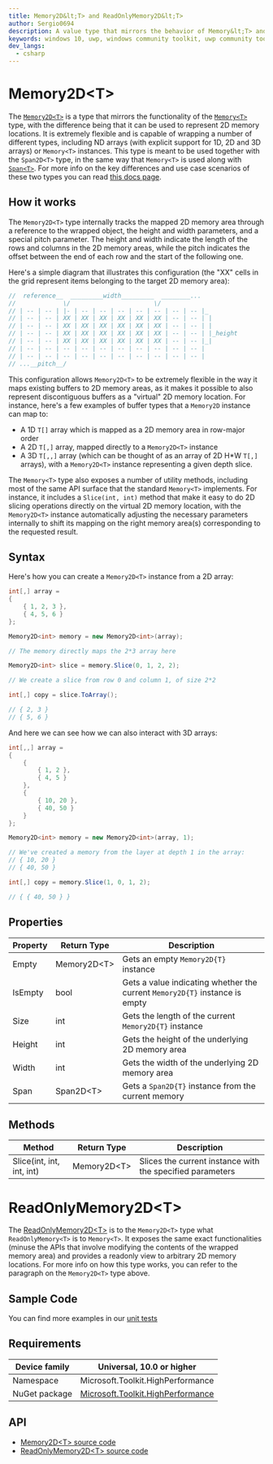 ```yaml
---
title: Memory2D&lt;T> and ReadOnlyMemory2D&lt;T>
author: Sergio0694
description: A value type that mirrors the behavior of Memory&lt;T> and ReadOnlyMemory&lt;T> with the addition of supporting arbitrary 2D memory locations
keywords: windows 10, uwp, windows community toolkit, uwp community toolkit, uwp toolkit, parallel, high performance, net core, net standard
dev_langs:
  - csharp
---
```


# Memory2D&lt;T>

The [`Memory2D<T>`](https://docs.microsoft.com/dotnet/api/microsoft.toolkit.highperformance.memory.memory2d-1) is a type that mirrors the functionality of the [`Memory<T>`](https://docs.microsoft.com/dotnet/api/system.memory-1) type, with the difference being that it can be used to represent 2D memory locations. It is extremely flexible and is capable of wrapping a number of different types, including ND arrays (with explicit support for 1D, 2D and 3D arrays) or `Memory<T>` instances. This type is meant to be used together with the `Span2D<T>` type, in the same way that `Memory<T>` is used along with [`Span<T>`](https://docs.microsoft.com/dotnet/api/system.span-1). For more info on the key differences and use case scenarios of these two types you can read [this docs page](https://docs.microsoft.com/dotnet/standard/memory-and-spans/memory-t-usage-guidelines).

## How it works

The `Memory2D<T>` type internally tracks the mapped 2D memory area through a reference to the wrapped object, the height and width parameters, and a special pitch parameter. The height and width indicate the length of the rows and columns in the 2D memory areas, while the pitch indicates the offset between the end of each row and the start of the following one. 

Here's a simple diagram that illustrates this configuration (the "XX" cells in the grid represent items belonging to the target 2D memory area):

```csharp
//  reference__  _________width_________  ________...
//             \/                       \/
// | -- | -- | |- | -- | -- | -- | -- | -- | -- | -- |_
// | -- | -- | XX | XX | XX | XX | XX | XX | -- | -- | |
// | -- | -- | XX | XX | XX | XX | XX | XX | -- | -- | |
// | -- | -- | XX | XX | XX | XX | XX | XX | -- | -- | |_height
// | -- | -- | XX | XX | XX | XX | XX | XX | -- | -- |_|
// | -- | -- | -- | -- | -- | -- | -- | -- | -- | -- |
// | -- | -- | -- | -- | -- | -- | -- | -- | -- | -- |
// ...__pitch__/
```

This configuration allows `Memory2D<T>` to be extremely flexible in the way it maps existing buffers to 2D memory areas, as it makes it possible to also represent discontiguous buffers as a "virtual" 2D memory location. For instance, here's a few examples of buffer types that a `Memory2D` instance can map to:
- A 1D `T[]` array which is mapped as a 2D memory area in row-major order
- A 2D `T[,]` array, mapped directly to a `Memory2D<T>` instance
- A 3D `T[,,]` array (which can be thought of as an array of 2D H\*W `T[,]` arrays), with a `Memory2D<T>` instance representing a given depth slice.

The `Memory<T>` type also exposes a number of utility methods, including most of the same API surface that the standard `Memory<T>` implements. For instance, it includes a `Slice(int, int)` method that make it easy to do 2D slicing operations directly on the virtual 2D memory location, with the `Memory2D<T>` instance automatically adjusting the necessary parameters internally to shift its mapping on the right memory area(s) corresponding to the requested result.

## Syntax

Here's how you can create a `Memory2D<T>` instance from a 2D array:

```csharp
int[,] array =
{
    { 1, 2, 3 },
    { 4, 5, 6 }
};

Memory2D<int> memory = new Memory2D<int>(array);

// The memory directly maps the 2*3 array here

Memory2D<int> slice = memory.Slice(0, 1, 2, 2);

// We create a slice from row 0 and column 1, of size 2*2

int[,] copy = slice.ToArray();

// { 2, 3 }
// { 5, 6 }

```

And here we can see how we can also interact with 3D arrays:

```csharp
int[,,] array =
{
    {
        { 1, 2 },
        { 4, 5 }
    },
    {
        { 10, 20 },
        { 40, 50 }
    }
};

Memory2D<int> memory = new Memory2D<int>(array, 1);

// We've created a memory from the layer at depth 1 in the array:
// { 10, 20 }
// { 40, 50 }

int[,] copy = memory.Slice(1, 0, 1, 2);

// { { 40, 50 } }
```

## Properties

| Property | Return Type | Description |
| -- | -- | -- |
| Empty | Memory2D&lt;T> | Gets an empty `Memory2D{T}` instance |
| IsEmpty | bool | Gets a value indicating whether the current `Memory2D{T}` instance is empty |
| Size | int | Gets the length of the current `Memory2D{T}` instance |
| Height | int | Gets the height of the underlying 2D memory area |
| Width | int | Gets the width of the underlying 2D memory area |
| Span | Span2D&lt;T> | Gets a `Span2D{T}` instance from the current memory |

## Methods

| Method | Return Type | Description |
| -- | -- | -- |
| Slice(int, int, int, int) | Memory2D&lt;T> | Slices the current instance with the specified parameters |

# ReadOnlyMemory2D&lt;T>

The [ReadOnlyMemory2D&lt;T>](https://docs.microsoft.com/dotnet/api/microsoft.toolkit.highperformance.memory.readonlymemory2d-1) is to the `Memory2D<T>` type what `ReadOnlyMemory<T>` is to `Memory<T>`. It exposes the same exact functionalities (minuse the APIs that involve modifying the contents of the wrapped memory area) and provides a readonly view to arbitrary 2D memory locations. For more info on how this type works, you can refer to the paragraph on the `Memory2D<T>` type above.

## Sample Code

You can find more examples in our [unit tests](https://github.com/Microsoft/WindowsCommunityToolkit//blob/master/UnitTests/UnitTests.HighPerformance.Shared)

## Requirements

| Device family | Universal, 10.0 or higher |
| --- | --- |
| Namespace | Microsoft.Toolkit.HighPerformance |
| NuGet package | [Microsoft.Toolkit.HighPerformance](https://www.nuget.org/packages/Microsoft.Toolkit.HighPerformance/) |

## API

* [Memory2D&lt;T> source code](https://github.com/Microsoft/WindowsCommunityToolkit//blob/master/Microsoft.Toolkit.HighPerformance/Memory)
* [ReadOnlyMemory2D&lt;T> source code](https://github.com/Microsoft/WindowsCommunityToolkit//blob/master/Microsoft.Toolkit.HighPerformance/Memory)
